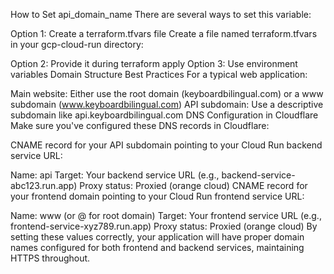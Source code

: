 How to Set api_domain_name
There are several ways to set this variable:

Option 1: Create a terraform.tfvars file
Create a file named terraform.tfvars in your gcp-cloud-run directory:

Option 2: Provide it during terraform apply
Option 3: Use environment variables
Domain Structure Best Practices
For a typical web application:

Main website: Either use the root domain (keyboardbilingual.com) or a www subdomain (www.keyboardbilingual.com)
API subdomain: Use a descriptive subdomain like api.keyboardbilingual.com
DNS Configuration in Cloudflare
Make sure you've configured these DNS records in Cloudflare:

CNAME record for your API subdomain pointing to your Cloud Run backend service URL:

Name: api
Target: Your backend service URL (e.g., backend-service-abc123.run.app)
Proxy status: Proxied (orange cloud)
CNAME record for your frontend domain pointing to your Cloud Run frontend service URL:

Name: www (or @ for root domain)
Target: Your frontend service URL (e.g., frontend-service-xyz789.run.app)
Proxy status: Proxied (orange cloud)
By setting these values correctly, your application will have proper domain names configured for both frontend and backend services, maintaining HTTPS throughout.